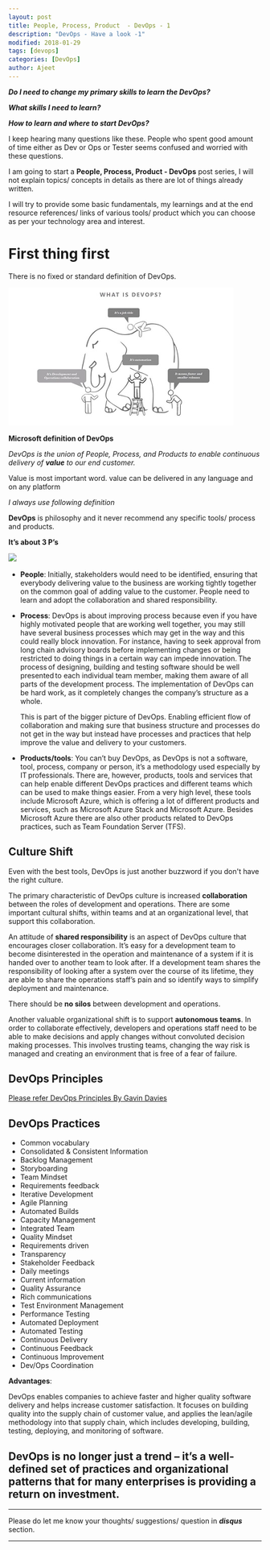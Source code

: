 ```yaml
---
layout: post
title: People, Process, Product  - DevOps - 1
description: "DevOps - Have a look -1"
modified: 2018-01-29
tags: [devops]
categories: [DevOps]
author: Ajeet
---
```

***Do I need to change my primary skills to learn the DevOps?***

***What skills I need to learn?***

***How to learn and where to start DevOps?***


I keep hearing many questions like these. People who spent good amount of time either as Dev or Ops or Tester seems confused and worried with these questions.

I am going to start a **People, Process, Product  - DevOps** post series,  I will not explain topics/ concepts in details as there are lot of things already written.

I will try to provide some basic fundamentals, my learnings and at the end resource references/ links of various tools/ product which you can choose as per your technology area and interest.  

<!--more-->


# First thing first

There is no fixed or standard definition of DevOps.

![](/images/others/eleph.JPG)

**Microsoft definition of DevOps**

*DevOps is the union of People, Process, and Products to enable continuous delivery of **value** to our end customer.*  

Value is most important word. value can be delivered in any language and on any platform

*I always use following definition*

**DevOps** is philosophy and it never recommend any specific tools/ process and products.

**It’s about 3 P’s**

![](https://msdnshared.blob.core.windows.net/media/2016/06/image_thumb666.png)


* **People**: Initially, stakeholders would need to be identified, ensuring that everybody delivering value to the business are working tightly together on the common goal of adding value to the customer. People need to learn and adopt the collaboration and shared responsibility.

* **Process**: DevOps is about improving process because even if you have highly motivated people that are working well together, you may still have several business processes which may get in the way and this could really block innovation. For instance, having to seek approval from long chain advisory boards before implementing changes or being restricted to doing things in a certain way can impede innovation. The process of designing, building and testing software should be well presented to each individual team member, making them aware of all parts of the development process. The implementation of DevOps can be hard work, as it completely changes the company’s structure as a whole.

    This is part of the bigger picture of DevOps. Enabling efficient flow of collaboration and making sure that business structure and processes do not get in the way but instead have processes and practices that help improve the value and delivery to your customers. 

* **Products/tools**: You can’t buy DevOps, as DevOps is not a software, tool, process, company or person, it’s a methodology used especially by IT professionals. There are, however, products, tools and services that can help enable different DevOps practices and different teams which can be used to make things easier. From a very high level, these tools include Microsoft Azure, which is offering a lot of different products and services, such as Microsoft Azure Stack and Microsoft Azure. Besides Microsoft Azure there are also other products related to DevOps practices, such as Team Foundation Server (TFS).


## Culture Shift

 Even with the best tools, DevOps is just another buzzword if you don't have the right culture.

The primary characteristic of DevOps culture is increased **collaboration** between the roles of development and operations. There are some important cultural shifts, within teams and at an organizational level, that support this collaboration.

An attitude of **shared responsibility** is an aspect of DevOps culture that encourages closer collaboration. It’s easy for a development team to become disinterested in the operation and maintenance of a system if it is handed over to another team to look after. If a development team shares the responsibility of looking after a system over the course of its lifetime, they are able to share the operations staff’s pain and so identify ways to simplify deployment and maintenance.

There should be **no silos** between development and operations.

Another valuable organizational shift is to support **autonomous teams**. In order to collaborate effectively, developers and operations staff need to be able to make decisions and apply changes without convoluted decision making processes. This involves trusting teams, changing the way risk is managed and creating an environment that is free of a fear of failure. 

## DevOps Principles
[ Please refer DevOps Principles By Gavin Davies](http://radify.io/blog/four-principles-of-devops/)

## DevOps Practices

*   Common vocabulary
*   Consolidated & Consistent Information
*   Backlog Management
*   Storyboarding
*   Team Mindset
*   Requirements feedback
*   Iterative Development
*   Agile Planning
*   Automated Builds 
*   Capacity Management
*   Integrated Team
*   Quality Mindset
*   Requirements driven
*   Transparency
*   Stakeholder Feedback
*   Daily meetings
*   Current information
*   Quality Assurance
*   Rich communications
*   Test Environment Management
*   Performance Testing
*   Automated Deployment
*   Automated Testing
*   Continuous Delivery
*   Continuous Feedback
*   Continuous Improvement
*   Dev/Ops Coordination



**Advantages**:

DevOps enables companies to achieve faster and higher quality software delivery and helps increase customer satisfaction. It focuses on building quality into the supply chain of customer value, and applies the lean/agile methodology into that supply chain, which includes developing, building, testing, deploying, and monitoring of software. 



DevOps is no longer just a trend – it’s a well-defined set of practices and organizational patterns that for many enterprises is providing a return on investment.
---
---
Please do let me know your thoughts/ suggestions/ question in ***disqus*** section.

---